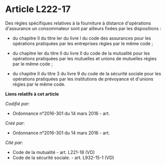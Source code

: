 # Article L222-17

Des règles spécifiques relatives à la fourniture à distance d'opérations d'assurance un consommateur sont par ailleurs fixées
par les dispositions :

- du chapitre II du titre Ier du livre I du code des assurances pour les opérations pratiquées par les entreprises régies par
le même code ;

- du chapitre Ier du titre II du livre II du code de la mutualité pour les opérations pratiquées par les mutuelles et unions
de mutuelles régies par le même code ;

- du chapitre II du titre 3 du livre 9 du code de la sécurité sociale pour les opérations pratiquées par les institutions de
prévoyance et d'unions régies par le même code.

**Liens relatifs à cet article**

_Codifié par_:

  - Ordonnance n°2016-301 du 14 mars 2016 - art.

_Créé par_:

  - Ordonnance n°2016-301 du 14 mars 2016 - art.

_Cité par_:

  - Code de la mutualité - art. L221-18 (VD)
  - Code de la sécurité sociale. - art. L932-15-1 (VD)
